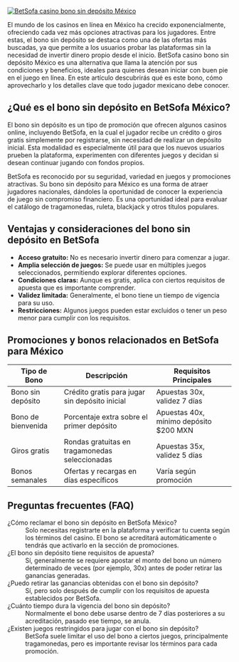 [![BetSofa casino bono sin depósito México](https://123-caf.pages.dev/gitsignup.png)](https://vrmoo.ru/Bt82HjjY)

<p>El mundo de los casinos en línea en México ha crecido exponencialmente, ofreciendo cada vez más opciones atractivas para los jugadores. Entre estas, el bono sin depósito se destaca como una de las ofertas más buscadas, ya que permite a los usuarios probar las plataformas sin la necesidad de invertir dinero propio desde el inicio. BetSofa casino bono sin depósito México es una alternativa que llama la atención por sus condiciones y beneficios, ideales para quienes desean iniciar con buen pie en el juego en línea. En este artículo descubrirás qué es este bono, cómo aprovecharlo y los detalles clave que todo jugador mexicano debe conocer.</p>  <h2>¿Qué es el bono sin depósito en BetSofa México?</h2> <p>El bono sin depósito es un tipo de promoción que ofrecen algunos casinos online, incluyendo BetSofa, en la cual el jugador recibe un crédito o giros gratis simplemente por registrarse, sin necesidad de realizar un depósito inicial. Esta modalidad es especialmente útil para que los nuevos usuarios prueben la plataforma, experimenten con diferentes juegos y decidan si desean continuar jugando con fondos propios.</p> <p>BetSofa es reconocido por su seguridad, variedad en juegos y promociones atractivas. Su bono sin depósito para México es una forma de atraer jugadores nacionales, dándoles la oportunidad de conocer la experiencia de juego sin compromiso financiero. Es una oportunidad ideal para evaluar el catálogo de tragamonedas, ruleta, blackjack y otros títulos populares.</p>  <h2>Ventajas y consideraciones del bono sin depósito en BetSofa</h2> <ul>   <li><strong>Acceso gratuito:</strong> No es necesario invertir dinero para comenzar a jugar.</li>   <li><strong>Amplia selección de juegos:</strong> Se puede usar en múltiples juegos seleccionados, permitiendo explorar diferentes opciones.</li>   <li><strong>Condiciones claras:</strong> Aunque es gratis, aplica con ciertos requisitos de apuesta que es importante comprender.</li>   <li><strong>Validez limitada:</strong> Generalmente, el bono tiene un tiempo de vigencia para su uso.</li>   <li><strong>Restricciones:</strong> Algunos juegos pueden estar excluidos o tener un peso menor para cumplir con los requisitos.</li> </ul>  <h2>Promociones y bonos relacionados en BetSofa para México</h2> <table>   <thead>     <tr>       <th>Tipo de Bono</th>       <th>Descripción</th>       <th>Requisitos Principales</th>     </tr>   </thead>   <tbody>     <tr>       <td>Bono sin depósito</td>       <td>Crédito gratis para jugar sin depósito inicial</td>       <td>Apuestas 30x, validez 7 días</td>     </tr>     <tr>       <td>Bono de bienvenida</td>       <td>Porcentaje extra sobre el primer depósito</td>       <td>Apuestas 40x, mínimo depósito $200 MXN</td>     </tr>     <tr>       <td>Giros gratis</td>       <td>Rondas gratuitas en tragamonedas seleccionadas</td>       <td>Apuestas 35x, validez 5 días</td>     </tr>     <tr>       <td>Bonos semanales</td>       <td>Ofertas y recargas en días específicos</td>       <td>Varía según promoción</td>     </tr>   </tbody> </table>  <h2>Preguntas frecuentes (FAQ)</h2> <dl>   <dt>¿Cómo reclamar el bono sin depósito en BetSofa México?</dt>   <dd>Solo necesitas registrarte en la plataforma y verificar tu cuenta según los términos del casino. El bono se acreditará automáticamente o tendrás que activarlo en la sección de promociones.</dd>    <dt>¿El bono sin depósito tiene requisitos de apuesta?</dt>   <dd>Sí, generalmente se requiere apostar el monto del bono un número determinado de veces (por ejemplo, 30x) antes de poder retirar las ganancias generadas.</dd>    <dt>¿Puedo retirar las ganancias obtenidas con el bono sin depósito?</dt>   <dd>Sí, pero solo después de cumplir con los requisitos de apuesta establecidos por BetSofa.</dd>    <dt>¿Cuánto tiempo dura la vigencia del bono sin depósito?</dt>   <dd>Normalmente el bono debe usarse dentro de 7 días posteriores a su acreditación, pasado ese tiempo, se anula.</dd>    <dt>¿Existen juegos restringidos para jugar con el bono sin depósito?</dt>   <dd>BetSofa suele limitar el uso del bono a ciertos juegos, principalmente tragamonedas, pero es importante revisar los términos para cada promoción.</dd> </dl>